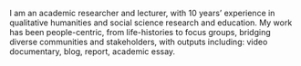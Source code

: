 I am an academic researcher and lecturer, with 10 years’ experience in qualitative humanities and social science research and education. My work has been people-centric, from life-histories to focus groups, bridging diverse communities and stakeholders, with outputs including: video documentary, blog, report, academic essay.
